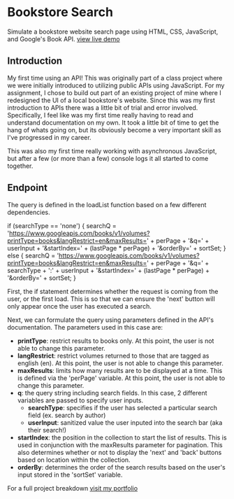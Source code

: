 # Bookstore Search
Simulate a bookstore website search page using HTML, CSS, JavaScript, and Google's Book API.
[view live demo](https://bookstore.leeorburton.com)

## Introduction
My first time using an API! This was originally part of a class project where we were initially introduced to utilizing public APIs using JavaScript. For my assignment, I chose to build out part of an existing project of mine where I redesigned the UI of a local bookstore's website. Since this was my first introduction to APIs there was a little bit of trial and error involved. Specifically, I feel like was my first time really having to read and understand documentation on my own. It took a little bit of time to get the hang of whats going on, but its obviously become a very important skill as I've progressed in my career. 

This was also my first time really working with asynchronous JavaScript, but after a few (or more than a few) console logs it all started to come together.

## Endpoint
The query is defined in the loadList function based on a few different dependencies.

 if (searchType == 'none') {
        searchQ = 'https://www.googleapis.com/books/v1/volumes?printType=books&langRestrict=en&maxResults=' + perPage + '&q=' + userInput + '&startIndex=' + (lastPage * perPage) + '&orderBy=' + sortSet;
    } else {
        searchQ = 'https://www.googleapis.com/books/v1/volumes?printType=books&langRestrict=en&maxResults=' + perPage + '&q=' + searchType + ':' + userInput + '&startIndex=' + (lastPage * perPage) + '&orderBy=' + sortSet;
    }

First, the if statement determines whether the request is coming from the user, or the first load. This is so that we can ensure the 'next' button will only appear once the user has executed a search.

Next, we can formulate the query using parameters defined in the API's documentation. The parameters used in this case are:
- **printType**: restrict results to books only. At this point, the user is not able to change this parameter.
- **langRestrict**: restrict volumes returned to those that are tagged as english (en). At this point, the user is not able to change this parameter.
- **maxResults**: limits how many results are to be displayed at a time. This is defined via the 'perPage' variable. At this point, the user is not able to change this parameter.
- **q**: the query string including search fields. In this case, 2 different variables are passed to specify user inputs.
  -  **searchType**: specifies if the user has selected a particular search field (ex. search by author)
  -  **userInput**: sanitized value the user inputed into the search bar (aka their search!)
- **startIndex**: the position in the collection to start the list of results. This is used in conjunction with the maxResults parameter for pagination. This also determines whether or not to display the 'next' and 'back' buttons based on location within the collection.
- **orderBy**: determines the order of the search results based on the user's input stored in the 'sortSet' variable.


For a full project breakdown [visit my portfolio](https://leeorburton.com/search.html)
